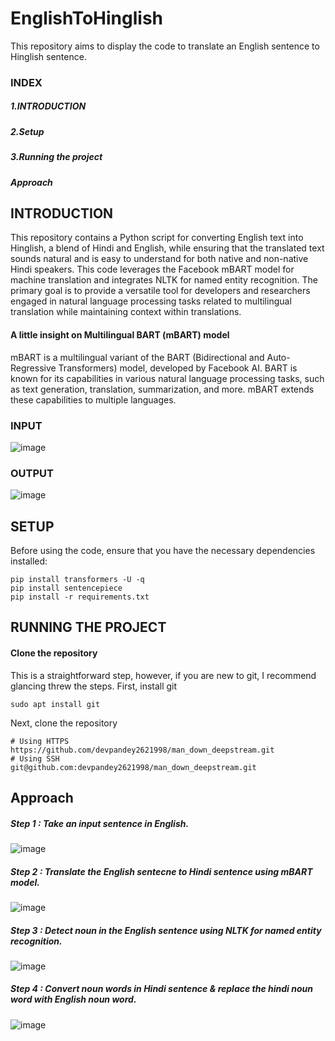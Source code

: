 # EnglishToHinglish
This repository aims to display the code to translate an English sentence to Hinglish sentence.
### INDEX
##### 1.INTRODUCTION
##### 2.Setup
##### 3.Running the project
##### Approach
## INTRODUCTION
This repository contains a Python script for converting English text into Hinglish, a blend of Hindi and English, while ensuring that the translated text sounds natural and is easy to understand for both native and non-native Hindi speakers. This code leverages the Facebook mBART model for machine translation and integrates NLTK for named entity recognition. The primary goal is to provide a versatile tool for developers and researchers engaged in natural language processing tasks related to multilingual translation while maintaining context within translations.

#### A little insight on Multilingual BART (mBART) model
mBART is a multilingual variant of the BART (Bidirectional and Auto-Regressive Transformers) model, developed by Facebook AI. BART is known for its capabilities in various natural language processing tasks, such as text generation, translation, summarization, and more. mBART extends these capabilities to multiple languages.

### INPUT
![image](https://github.com/AnupamGiri/EnglishToHinglish/assets/76550954/1b37d5d2-e001-40b1-8c02-adb7e0c59cd3)
### OUTPUT
![image](https://github.com/AnupamGiri/EnglishToHinglish/assets/76550954/ac324b57-2b5b-4970-95bf-c8e4ecdc3c58)

## SETUP
Before using the code, ensure that you have the necessary dependencies installed:
```
pip install transformers -U -q
pip install sentencepiece
pip install -r requirements.txt 
```
## RUNNING THE PROJECT
#### Clone the repository
This is a straightforward step, however, if you are new to git, I recommend glancing threw the steps.
First, install git
```
sudo apt install git
```
Next, clone the repository
```
# Using HTTPS
https://github.com/devpandey2621998/man_down_deepstream.git
# Using SSH
git@github.com:devpandey2621998/man_down_deepstream.git
```

## Approach

 ##### Step 1 : Take an input sentence in English.
 ![image](https://github.com/AnupamGiri/EnglishToHinglish/assets/76550954/0a7791fe-c14a-40b7-8bbd-b45a3be3569b)

 ##### Step 2 : Translate the English sentecne to Hindi sentence using mBART model.
 ![image](https://github.com/AnupamGiri/EnglishToHinglish/assets/76550954/f6184108-b261-4a7b-b1fe-935fa88b5137)

 ##### Step 3 : Detect noun in the English sentence using NLTK for named entity recognition.
 ![image](https://github.com/AnupamGiri/EnglishToHinglish/assets/76550954/06960b45-f7f3-472e-b94e-19f8c57948d3)

 ##### Step 4 : Convert noun words in Hindi sentence & replace the hindi noun word with English noun word.
![image](https://github.com/AnupamGiri/EnglishToHinglish/assets/76550954/3113634b-0d57-491b-89f6-e71a13179b3a)


